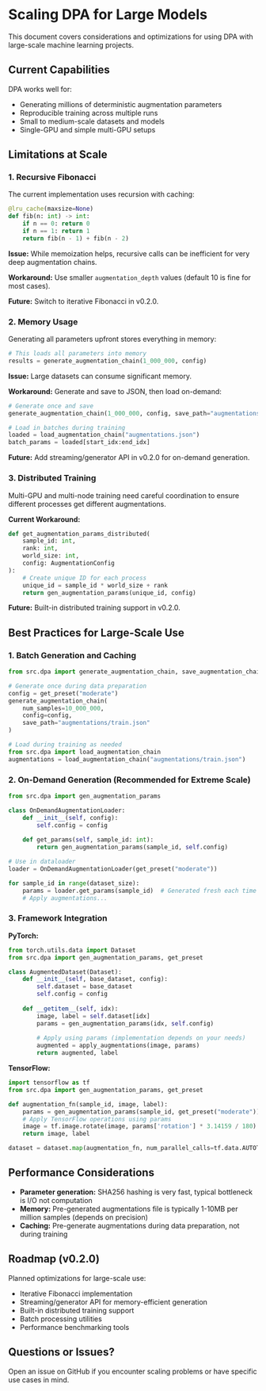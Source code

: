 # Scaling DPA for Large Models

This document covers considerations and optimizations for using DPA with large-scale machine learning projects.

## Current Capabilities

DPA works well for:
- Generating millions of deterministic augmentation parameters
- Reproducible training across multiple runs
- Small to medium-scale datasets and models
- Single-GPU and simple multi-GPU setups

## Limitations at Scale

### 1. Recursive Fibonacci

The current implementation uses recursion with caching:

```python
@lru_cache(maxsize=None)
def fib(n: int) -> int:
    if n == 0: return 0
    if n == 1: return 1
    return fib(n - 1) + fib(n - 2)
```

**Issue:** While memoization helps, recursive calls can be inefficient for very deep augmentation chains.

**Workaround:** Use smaller `augmentation_depth` values (default 10 is fine for most cases).

**Future:** Switch to iterative Fibonacci in v0.2.0.

### 2. Memory Usage

Generating all parameters upfront stores everything in memory:

```python
# This loads all parameters into memory
results = generate_augmentation_chain(1_000_000, config)
```

**Issue:** Large datasets can consume significant memory.

**Workaround:** Generate and save to JSON, then load on-demand:

```python
# Generate once and save
generate_augmentation_chain(1_000_000, config, save_path="augmentations.json")

# Load in batches during training
loaded = load_augmentation_chain("augmentations.json")
batch_params = loaded[start_idx:end_idx]
```

**Future:** Add streaming/generator API in v0.2.0 for on-demand generation.

### 3. Distributed Training

Multi-GPU and multi-node training need careful coordination to ensure different processes get different augmentations.

**Current Workaround:**

```python
def get_augmentation_params_distributed(
    sample_id: int,
    rank: int,
    world_size: int,
    config: AugmentationConfig
):
    # Create unique ID for each process
    unique_id = sample_id * world_size + rank
    return gen_augmentation_params(unique_id, config)
```

**Future:** Built-in distributed training support in v0.2.0.

## Best Practices for Large-Scale Use

### 1. Batch Generation and Caching

```python
from src.dpa import generate_augmentation_chain, save_augmentation_chain

# Generate once during data preparation
config = get_preset("moderate")
generate_augmentation_chain(
    num_samples=10_000_000,
    config=config,
    save_path="augmentations/train.json"
)

# Load during training as needed
from src.dpa import load_augmentation_chain
augmentations = load_augmentation_chain("augmentations/train.json")
```

### 2. On-Demand Generation (Recommended for Extreme Scale)

```python
from src.dpa import gen_augmentation_params

class OnDemandAugmentationLoader:
    def __init__(self, config):
        self.config = config
    
    def get_params(self, sample_id: int):
        return gen_augmentation_params(sample_id, self.config)

# Use in dataloader
loader = OnDemandAugmentationLoader(get_preset("moderate"))

for sample_id in range(dataset_size):
    params = loader.get_params(sample_id)  # Generated fresh each time
    # Apply augmentations...
```

### 3. Framework Integration

**PyTorch:**
```python
from torch.utils.data import Dataset
from src.dpa import gen_augmentation_params, get_preset

class AugmentedDataset(Dataset):
    def __init__(self, base_dataset, config):
        self.dataset = base_dataset
        self.config = config
    
    def __getitem__(self, idx):
        image, label = self.dataset[idx]
        params = gen_augmentation_params(idx, self.config)
        
        # Apply using params (implementation depends on your needs)
        augmented = apply_augmentations(image, params)
        return augmented, label
```

**TensorFlow:**
```python
import tensorflow as tf
from src.dpa import gen_augmentation_params, get_preset

def augmentation_fn(sample_id, image, label):
    params = gen_augmentation_params(sample_id, get_preset("moderate"))
    # Apply TensorFlow operations using params
    image = tf.image.rotate(image, params['rotation'] * 3.14159 / 180)
    return image, label

dataset = dataset.map(augmentation_fn, num_parallel_calls=tf.data.AUTOTUNE)
```

## Performance Considerations

- **Parameter generation:** SHA256 hashing is very fast, typical bottleneck is I/O not computation
- **Memory:** Pre-generated augmentations file is typically 1-10MB per million samples (depends on precision)
- **Caching:** Pre-generate augmentations during data preparation, not during training

## Roadmap (v0.2.0)

Planned optimizations for large-scale use:

- Iterative Fibonacci implementation
- Streaming/generator API for memory-efficient generation
- Built-in distributed training support
- Batch processing utilities
- Performance benchmarking tools

## Questions or Issues?

Open an issue on GitHub if you encounter scaling problems or have specific use cases in mind.